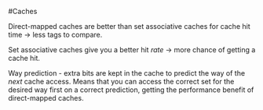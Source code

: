 #Caches 

Direct-mapped caches are better than set associative caches for cache hit time -> less tags to compare.

Set associative caches give you a better hit *rate* -> more chance of getting a cache hit.

Way prediction - extra bits are kept in the cache to predict the way of the *next* cache access. Means that you can access the correct set for the desired way first on a correct prediction, getting the performance benefit of direct-mapped caches.

